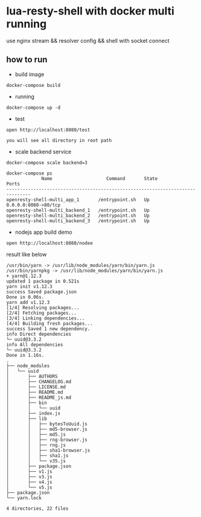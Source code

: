 # lua-resty-shell with docker multi running

use nginx stream && resolver config && shell with socket connect

## how to run

* build  image

```code
docker-compose build
```

* running

```code
docker-compose up -d
```

* test

```code
open http://localhost:8080/test

you will see all directory in root path
```

* scale backend service

```code
docker-compose scale backend=3
```

```code
docker-compose ps
             Name                    Command       State          Ports
-------------------------------------------------------------------------------
openresty-shell-multi_app_1       /entrypoint.sh   Up      0.0.0.0:8080->80/tcp
openresty-shell-multi_backend_1   /entrypoint.sh   Up
openresty-shell-multi_backend_2   /entrypoint.sh   Up
openresty-shell-multi_backend_3   /entrypoint.sh   Up
```

* nodejs app build demo

```code
open http://localhost:8080/nodee
```
result like below

```code
/usr/bin/yarn -> /usr/lib/node_modules/yarn/bin/yarn.js
/usr/bin/yarnpkg -> /usr/lib/node_modules/yarn/bin/yarn.js
+ yarn@1.12.3
updated 1 package in 0.521s
yarn init v1.12.3
success Saved package.json
Done in 0.06s.
yarn add v1.12.3
[1/4] Resolving packages...
[2/4] Fetching packages...
[3/4] Linking dependencies...
[4/4] Building fresh packages...
success Saved 1 new dependency.
info Direct dependencies
└─ uuid@3.3.2
info All dependencies
└─ uuid@3.3.2
Done in 1.16s.
.
├── node_modules
│   └── uuid
│       ├── AUTHORS
│       ├── CHANGELOG.md
│       ├── LICENSE.md
│       ├── README.md
│       ├── README_js.md
│       ├── bin
│       │   └── uuid
│       ├── index.js
│       ├── lib
│       │   ├── bytesToUuid.js
│       │   ├── md5-browser.js
│       │   ├── md5.js
│       │   ├── rng-browser.js
│       │   ├── rng.js
│       │   ├── sha1-browser.js
│       │   ├── sha1.js
│       │   └── v35.js
│       ├── package.json
│       ├── v1.js
│       ├── v3.js
│       ├── v4.js
│       └── v5.js
├── package.json
└── yarn.lock

4 directories, 22 files
```